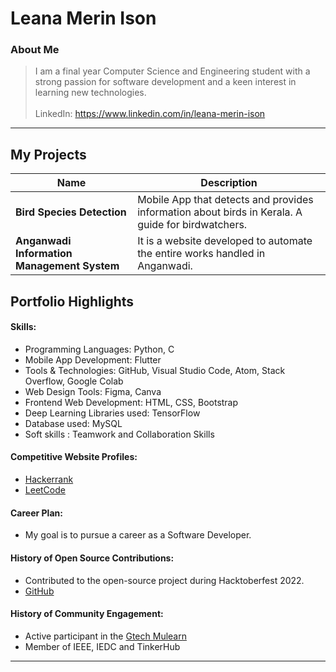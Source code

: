 # Leana Merin Ison

### About Me

> I am a final year Computer Science and Engineering student with a strong passion for software development and a keen interest in learning new technologies.\
>\
>  LinkedIn: https://www.linkedin.com/in/leana-merin-ison


---

## My Projects

| Name                | Description                                                              |                                         
|---------------------|---------------------------------------------------------------------------|
| **Bird Species Detection**        | Mobile App that detects and provides information about birds in Kerala. A guide for birdwatchers.                                            
| **Anganwadi Information Management System**        | It is a website developed to automate the entire works handled in Anganwadi.     

## Portfolio Highlights

#### Skills:
- Programming Languages: Python, C
- Mobile App Development: Flutter
- Tools & Technologies: GitHub, Visual Studio Code, Atom, Stack Overflow, Google Colab
- Web Design Tools: Figma, Canva
- Frontend Web Development: HTML, CSS, Bootstrap
- Deep Learning Libraries used: TensorFlow
- Database used: MySQL
- Soft skills : Teamwork and Collaboration Skills



#### Competitive Website Profiles:

- [Hackerrank](https://www.hackerrank.com/profile/leanamerin)
- [LeetCode](https://leetcode.com/u/leanamison/)






#### Career Plan:

- My goal is to pursue a career as a Software Developer.



#### History of Open Source Contributions:

- Contributed to the open-source project during Hacktoberfest 2022.
- [GitHub](https://github.com/LEANA18)


#### History of Community Engagement:


- Active participant in the [Gtech Mulearn](https://discord.gg/tech-community)
- Member of IEEE, IEDC and TinkerHub

---
